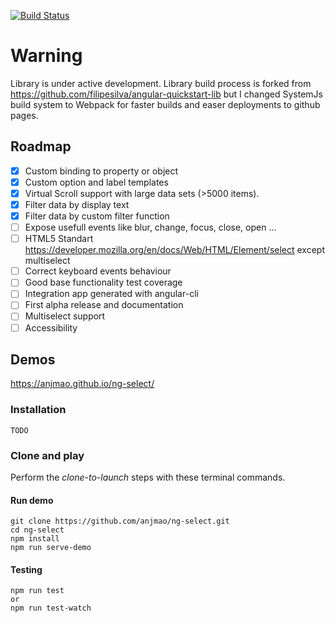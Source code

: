 [![Build Status][travis-badge]][travis-badge-url]

[travis-badge]: https://travis-ci.org/ng-select/ng-select.svg?branch=master
[travis-badge-url]: https://travis-ci.org/ng-select/ng-select

# Warning

Library is under active development. Library build process is forked from https://github.com/filipesilva/angular-quickstart-lib but I changed SystemJs build system to Webpack for faster builds and easer deployments to github pages.

## Roadmap

- [x] Custom binding to property or object
- [x] Custom option and label templates
- [x] Virtual Scroll support with large data sets (>5000 items).
- [x] Filter data by display text
- [x] Filter data by custom filter function
- [ ] Expose usefull events like blur, change, focus, close, open ...
- [ ] HTML5 Standart https://developer.mozilla.org/en/docs/Web/HTML/Element/select except multiselect
- [ ] Correct keyboard events behaviour
- [ ] Good base functionality test coverage
- [ ] Integration app generated with angular-cli
- [ ] First alpha release and documentation
- [ ] Multiselect support
- [ ] Accessibility

## Demos
https://anjmao.github.io/ng-select/

### Installation
```
TODO
```

### Clone and play

Perform the _clone-to-launch_ steps with these terminal commands.

#### Run demo
```
git clone https://github.com/anjmao/ng-select.git
cd ng-select
npm install
npm run serve-demo
```
#### Testing
```
npm run test
or
npm run test-watch
```

